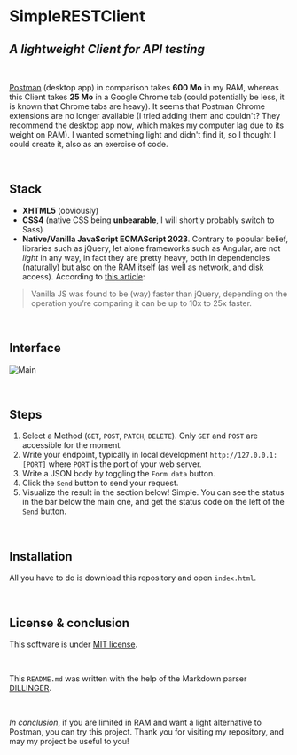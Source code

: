 # SimpleRESTClient
## _A lightweight Client for API testing_

<br/>

[Postman](https://postman.com) (desktop app) in comparison takes **600 Mo** in my RAM, whereas this Client takes **25 Mo** in a Google Chrome tab (could potentially be less, it is known that Chrome tabs are heavy). It seems that Postman Chrome extensions are no longer available (I tried adding them and couldn't? They recommend the desktop app now, which makes my computer lag due to its weight on RAM). I wanted something light and didn't find it, so I thought I could create it, also as an exercise of code.

<br/>

## Stack

- **XHTML5** (obviously)
- **CSS4** (native CSS being **unbearable**, I will shortly probably switch to Sass)
- **Native/Vanilla JavaScript ECMAScript 2023**. Contrary to popular belief, libraries such as jQuery, let alone frameworks such as Angular, are not _light_ in any way, in fact they are pretty heavy, both in dependencies (naturally) but also on the RAM itself (as well as network, and disk access). According to [this article](https://javascript.plainenglish.io/why-developers-prefer-vanilla-javascript-over-jquery-e707b249d421):

> Vanilla JS was found to be (way) faster than jQuery, depending on the operation you’re comparing it can be up to 10x to 25x faster.

<br/>

## Interface

![Main](screenshots/main.png=400x)

<br/>

## Steps

1) Select a Method (`GET`, `POST`, `PATCH`, `DELETE`). Only `GET` and `POST` are accessible for the moment.
2) Write your endpoint, typically in local development `http://127.0.0.1:[PORT]` where `PORT` is the port of your web server.
3) Write a JSON body by toggling the `Form data` button.
4) Click the `Send` button to send your request.
5) Visualize the result in the section below! Simple. You can see the status in the bar below the main one, and get the status code on the left of the `Send` button.

<br/>

## Installation

All you have to do is download this repository and open `index.html`.

<br/>

## License & conclusion

This software is under [MIT license](https://memgraph.com/blog/what-is-mit-license).

<br/>

This `README.md` was written with the help of the Markdown parser [DILLINGER](https://dillinger.io/).

<br/>

_In conclusion_, if you are limited in RAM and want a light alternative to Postman, you can try this project. Thank you for visiting my repository, and may my project be useful to you!
